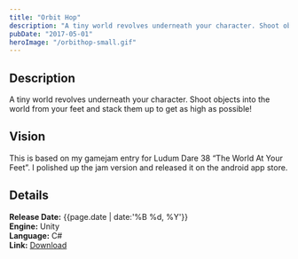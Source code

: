 ```yaml
---
title: "Orbit Hop"
description: "A tiny world revolves underneath your character. Shoot objects into the world from your feet and stack them up to get as high as possible!"
pubDate: "2017-05-01"
heroImage: "/orbithop-small.gif"
---
```


## Description

A tiny world revolves underneath your character. Shoot objects into the world from your feet and stack them up to get as high as possible!

## Vision

This is based on my gamejam entry for Ludum Dare 38 “The World At Your Feet”. I polished up the jam version and released it on the android app store.

## Details

**Release Date:** {{page.date | date:'%B %d, %Y'}}  
**Engine:** Unity  
**Language:** C#  
**Link:** [Download](https://play.google.com/store/apps/details?id=com.ShellpadInteractive.OrbitHop)
